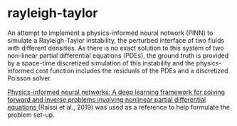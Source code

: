 # rayleigh-taylor

An attempt to implement a physics-informed neural network (PINN) to simulate a Rayleigh-Taylor instability, the perturbed interface of two fluids with different densities. As there is no exact solution to this system of two non-linear partial differential equations (PDEs), the ground truth is provided by a space-time discretized simulation of this instability and the physics-informed cost function includes the residuals of the PDEs and a discretized Poisson solver.

<a href = "https://safe.menlosecurity.com/https://www.sciencedirect.com/science/article/pii/S0021999118307125"> Physics-informed neural networks: A deep learning framework for solving forward and inverse problems involving nonlinear partial differential equations <a> (Raissi et al., 2019) was used as a reference to help formulate the problem set-up.
